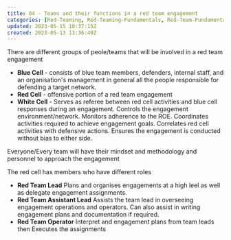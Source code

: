 ```yaml
---
title: 04 - Teams and their functions in a red team engagement
categories: [Red-Teaming, Red-Teaming-Fundamentals, Red-Team-Fundamentals]
updated: 2023-05-15 10:37:15Z
created: 2023-05-13 13:36:49Z
---
```


There are different groups of peole/teams that will be involved in a red team engagement
- **Blue Cell** - consists of blue team members, defenders, internal staff, and an organisation's management in general all the people responsible for defending a target network.
- **Red Cell** -  offensive portion of a red team engagement
- **White Cell** - Serves as referee between red cell activities and blue cell responses during an engagement. Controls the engagement environment/network. Monitors adherence to the ROE. Coordinates activities required to achieve engagement goals. Correlates red cell activities with defensive actions. Ensures the engagement is conducted without bias to either side.

Everyone/Every team will have their mindset and methodology and personnel to approach the engagement 

The red cell has members who have different roles
- **Red Team Lead**
Plans and organises engagements at a high leel as well as delegate engagement assignments.
- **Red Team Assistant Lead**
Assists the team lead in overseeing engagement operations and operators. Can also assist in writing engagement plans and documentation if required. 
- **Red Team Operator**
Interpret and engagement plans from team leads then Executes the assignments  
